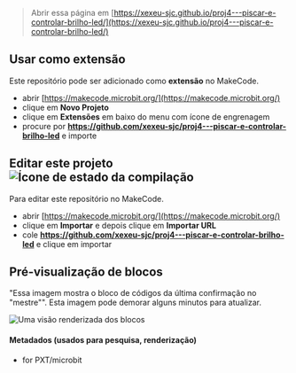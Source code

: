 
> Abrir essa página em [https://xexeu-sjc.github.io/proj4---piscar-e-controlar-brilho-led/](https://xexeu-sjc.github.io/proj4---piscar-e-controlar-brilho-led/)

## Usar como extensão

Este repositório pode ser adicionado como **extensão** no MakeCode.

* abrir [https://makecode.microbit.org/](https://makecode.microbit.org/)
* clique em **Novo Projeto**
* clique em **Extensões** em baixo do menu com ícone de engrenagem
* procure por **https://github.com/xexeu-sjc/proj4---piscar-e-controlar-brilho-led** e importe

## Editar este projeto ![Ícone de estado da compilação](https://github.com/xexeu-sjc/proj4---piscar-e-controlar-brilho-led/workflows/MakeCode/badge.svg)

Para editar este repositório no MakeCode.

* abrir [https://makecode.microbit.org/](https://makecode.microbit.org/)
* clique em **Importar** e depois clique em **Importar URL**
* cole **https://github.com/xexeu-sjc/proj4---piscar-e-controlar-brilho-led** e clique em importar

## Pré-visualização de blocos

"Essa imagem mostra o bloco de códigos da última confirmação no "mestre"".
Esta imagem pode demorar alguns minutos para atualizar.

![Uma visão renderizada dos blocos](https://github.com/xexeu-sjc/proj4---piscar-e-controlar-brilho-led/raw/master/.github/makecode/blocks.png)

#### Metadados (usados para pesquisa, renderização)

* for PXT/microbit
<script src="https://makecode.com/gh-pages-embed.js"></script><script>makeCodeRender("{{ site.makecode.home_url }}", "{{ site.github.owner_name }}/{{ site.github.repository_name }}");</script>

